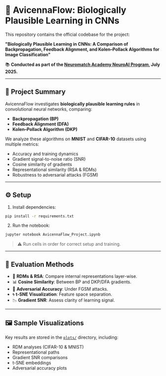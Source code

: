 # 🧠 AvicennaFlow: Biologically Plausible Learning in CNNs

This repository contains the official codebase for the project:

**"Biologically Plausible Learning in CNNs: A Comparison of Backpropagation, Feedback Alignment, and Kolen–Pollack Algorithms for Image Classification"**

📚 **Conducted as part of the [Neuromatch Academy NeuroAI Program](https://neuroai.neuromatch.io/), July 2025.**

---

## 🧬 Project Summary

AvicennaFlow investigates **biologically plausible learning rules** in convolutional neural networks, comparing:

- **Backpropagation (BP)**
- **Feedback Alignment (DFA)**
- **Kolen–Pollack Algorithm (DKP)**

We analyze these algorithms on **MNIST** and **CIFAR-10** datasets using multiple metrics:
- Accuracy and training dynamics  
- Gradient signal-to-noise ratio (SNR)  
- Cosine similarity of gradients  
- Representational similarity (RSA & RDMs)  
- Robustness to adversarial attacks (FGSM)

---

## ⚙️ Setup

1. Install dependencies:

```bash
pip install -r requirements.txt
````

2. Run the notebook:

```bash
jupyter notebook AvicennaFlow_Project.ipynb
```

> ⚠️ Run cells in order for correct setup and training.

---


## 🧪 Evaluation Methods

* 🔬 **RDMs & RSA**: Compare internal representations layer-wise.
* 📊 **Cosine Similarity**: Between BP and DKP/DFA gradients.
* 🎯 **Adversarial Accuracy**: Under FGSM attacks.
* 🌀 **t-SNE Visualization**: Feature space separation.
* 📉 **Gradient SNR**: Assess clarity of learning signal.

---

## 🖼️ Sample Visualizations

Key results are stored in the [`plots/`](./plots) directory, including:

- RDM analyses (CIFAR-10 & MNIST)  
- Representational paths  
- Gradient SNR comparisons  
- t-SNE embeddings  
- Adversarial accuracy plots
